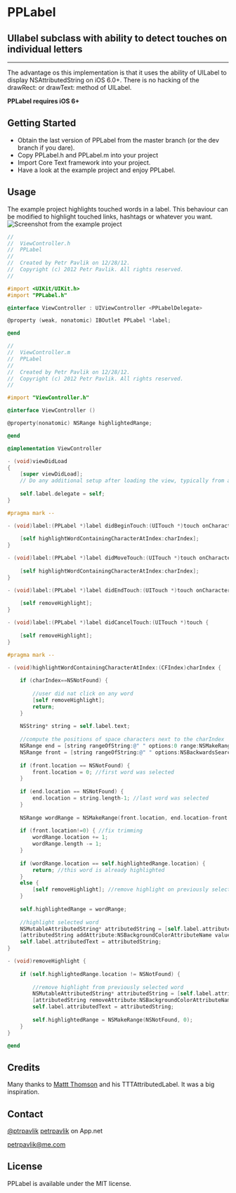 # PPLabel
## UIlabel subclass with ability to detect touches on individual letters
---
The advantage os this implementation is that it uses the ability of UILabel to display NSAttributedString on iOS 6.0+. There is no hacking of the drawRect: or drawText: method of UILabel.

**PPLabel requires iOS 6+**

## Getting Started

- Obtain the last version of PPLabel from the master branch (or the dev branch if you dare).
- Copy PPLabel.h and PPLabel.m into your project
- Import Core Text framework into your project.
- Have a look at the example project and enjoy PPLabel.

## Usage

The example project highlights touched words in a label. This behaviour can be modified to highlight touched links, hashtags or whatever you want.
![Screenshot from the example project](https://dl.dropbox.com/u/4175299/PPLabel.png)

``` objective-c
//
//  ViewController.h
//  PPLabel
//
//  Created by Petr Pavlik on 12/28/12.
//  Copyright (c) 2012 Petr Pavlik. All rights reserved.
//

#import <UIKit/UIKit.h>
#import "PPLabel.h"

@interface ViewController : UIViewController <PPLabelDelegate>

@property (weak, nonatomic) IBOutlet PPLabel *label;

@end
```

``` objective-c
//
//  ViewController.m
//  PPLabel
//
//  Created by Petr Pavlik on 12/28/12.
//  Copyright (c) 2012 Petr Pavlik. All rights reserved.
//

#import "ViewController.h"

@interface ViewController ()

@property(nonatomic) NSRange highlightedRange;

@end

@implementation ViewController

- (void)viewDidLoad
{
    [super viewDidLoad];
	// Do any additional setup after loading the view, typically from a nib.
    
    self.label.delegate = self;
}

#pragma mark --

- (void)label:(PPLabel *)label didBeginTouch:(UITouch *)touch onCharacterAtIndex:(CFIndex)charIndex {
    
    [self highlightWordContainingCharacterAtIndex:charIndex];
}

- (void)label:(PPLabel *)label didMoveTouch:(UITouch *)touch onCharacterAtIndex:(CFIndex)charIndex {
    
    [self highlightWordContainingCharacterAtIndex:charIndex];
}

- (void)label:(PPLabel *)label didEndTouch:(UITouch *)touch onCharacterAtIndex:(CFIndex)charIndex {
    
    [self removeHighlight];
}

- (void)label:(PPLabel *)label didCancelTouch:(UITouch *)touch {
    
    [self removeHighlight];
}

#pragma mark --

- (void)highlightWordContainingCharacterAtIndex:(CFIndex)charIndex {
    
    if (charIndex==NSNotFound) {
        
        //user did nat click on any word
        [self removeHighlight];
        return;
    }
    
    NSString* string = self.label.text;
    
    //compute the positions of space characters next to the charIndex
    NSRange end = [string rangeOfString:@" " options:0 range:NSMakeRange(charIndex, string.length - charIndex)];
    NSRange front = [string rangeOfString:@" " options:NSBackwardsSearch range:NSMakeRange(0, charIndex)];
    
    if (front.location == NSNotFound) {
        front.location = 0; //first word was selected
    }
    
    if (end.location == NSNotFound) {
        end.location = string.length-1; //last word was selected
    }
    
    NSRange wordRange = NSMakeRange(front.location, end.location-front.location);
    
    if (front.location!=0) { //fix trimming
        wordRange.location += 1;
        wordRange.length -= 1;
    }
    
    if (wordRange.location == self.highlightedRange.location) {
        return; //this word is already highlighted
    }
    else {
        [self removeHighlight]; //remove highlight on previously selected word
    }
    
    self.highlightedRange = wordRange;
    
    //highlight selected word
    NSMutableAttributedString* attributedString = [self.label.attributedText mutableCopy];
    [attributedString addAttribute:NSBackgroundColorAttributeName value:[UIColor redColor] range:wordRange];
    self.label.attributedText = attributedString;
}

- (void)removeHighlight {
    
    if (self.highlightedRange.location != NSNotFound) {
        
        //remove highlight from previously selected word
        NSMutableAttributedString* attributedString = [self.label.attributedText mutableCopy];
        [attributedString removeAttribute:NSBackgroundColorAttributeName range:self.highlightedRange];
        self.label.attributedText = attributedString;
        
        self.highlightedRange = NSMakeRange(NSNotFound, 0);
    }
}

@end
```

## Credits
Many thanks to [Mattt Thomson](http://github.com/mattt) and his TTTAttributedLabel. It was a big inspiration.

## Contact
[@ptrpavlik](https://twitter.com/ptrpavlik)
[petrpavlik](https://alpha.app.net/petrpavlik) on App.net

petrpavlik@me.com

## License
PPLabel is available under the MIT license.

